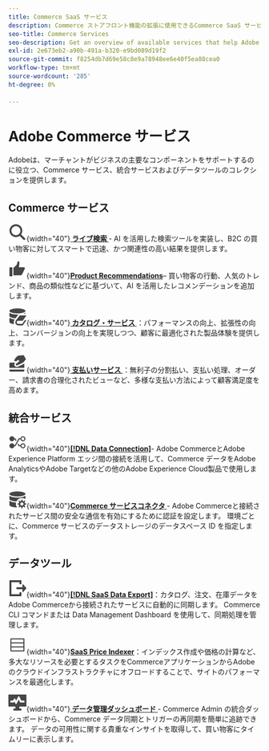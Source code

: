 ```yaml
---
title: Commerce SaaS サービス
description: Commerce ストアフロント機能の拡張に使用できるCommerce SaaS サービスについて説明します
seo-title: Commerce Services
seo-description: Get an overview of available services that help Adobe Commerce merchants extend storefront capabilities to support key components of their business.
exl-id: 2e673eb2-a90b-491a-b320-e9bd089d19f2
source-git-commit: f8254db7d69e58c8e9a78948ee6e40f5ea88cea0
workflow-type: tm+mt
source-wordcount: '285'
ht-degree: 0%

---
```


# Adobe Commerce サービス

Adobeは、マーチャントがビジネスの主要なコンポーネントをサポートするのに役立つ、Commerce サービス、統合サービスおよびデータツールのコレクションを提供します。

## Commerce サービス

![ 検索 ](../landing/assets/icon-magnify.svg){width="40"}**[ ライブ検索 ](https://experienceleague.adobe.com/en/docs/commerce-merchant-services/live-search/overview)**- AI を活用した検索ツールを実装し、B2C の買い物客に対してスマートで迅速、かつ関連性の高い結果を提供します。

![ThumbsUp](../landing/assets/icon-thumbs-up.svg){width="40"}**[Product Recommendations](https://experienceleague.adobe.com/en/docs/commerce-merchant-services/product-recommendations/overview)**– 買い物客の行動、人気のトレンド、商品の類似性などに基づいて、AI を活用したレコメンデーションを追加します。

![ 接続されたサービスのカタログ・データ ](../landing/assets/icon-data-book.svg){width="40"}**[ カタログ・サービス ](https://experienceleague.adobe.com/en/docs/commerce-merchant-services/catalog-service/overview)**：パフォーマンスの向上、拡張性の向上、コンバージョンの向上を実現しつつ、顧客に最適化された製品体験を提供します。

![ 支払い方法 ](../landing/assets/icon-credit-card.svg){width="40"}**[ 支払いサービス ](https://experienceleague.adobe.com/en/docs/commerce-merchant-services/payment-services/overview)**：無利子の分割払い、支払い処理、オーダー、請求書の合理化されたビューなど、多様な支払い方法によって顧客満足度を高めます。

## 統合サービス

![Platform へのデータ転送 ](../landing/assets/icon-transfer-to-platform.svg){width="40"}**[[!DNL Data Connection]](https://experienceleague.adobe.com/en/docs/commerce-merchant-services/data-connection/overview)**- Adobe CommerceとAdobe Experience Platform エッジ間の接続を活用して、Commerce データをAdobe AnalyticsやAdobe Targetなどの他のAdobe Experience Cloud製品で使用します。

![ データ接続 ](../landing/assets/icon-data-setting.svg){width="40"}**[Commerce サービスコネクタ ](https://experienceleague.adobe.com/en/docs/commerce-merchant-services/user-guides/integration-services/saas)**- Adobe Commerceと接続されたサービス間の安全な通信を有効にするために認証を設定します。 環境ごとに、Commerce サービスのデータストレージのデータスペース ID を指定します。

## データツール

![SaaS Data Export Feed management](../landing/assets/icon-export.svg){width="40"}**[[!DNL SaaS Data Export]](https://experienceleague.adobe.com/en/docs/commerce-merchant-services/saas-data-export/overview)**：カタログ、注文、在庫データをAdobe Commerceから接続されたサービスに自動的に同期します。 Commerce CLI コマンドまたは Data Management Dashboard を使用して、同期処理を管理します。

![ 製品価格フィード ](../landing/assets/icon-feed.svg){width="40"}**[SaaS Price Indexer](https://experienceleague.adobe.com/en/docs/commerce-merchant-services/price-indexer/price-indexing)**：インデックス作成や価格の計算など、多大なリソースを必要とするタスクをCommerceアプリケーションからAdobeのクラウドインフラストラクチャにオフロードすることで、サイトのパフォーマンスを最適化します。

![ データ同期の監視 ](../landing/assets/icon-monitoring.svg){width="40"}**[ データ管理ダッシュボード ](https://experienceleague.adobe.com/en/docs/commerce-admin/systems/data-transfer/data-dashboard)**- Commerce Admin の統合ダッシュボードから、Commerce データ同期とトリガーの再同期を簡単に追跡できます。 データの可用性に関する貴重なインサイトを取得して、買い物客にタイムリーに表示します。

